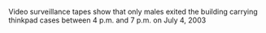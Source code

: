 Video surveillance tapes show that only males exited the building carrying thinkpad cases between 4 p.m. and 7 p.m. on July 4, 2003 